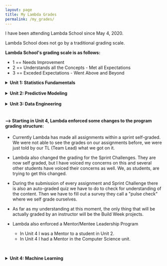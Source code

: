 ```yaml
---
layout: page
title: My Lambda Grades
permalink: /my_grades/
---
```


I have been attending Lambda School since May 4, 2020.

Lambda School does not go by a traditional grading scale. 

**Lambda School's grading scale is as follows:**
- 1 == Needs Improvement
- 2 == Understands all the Concepts - Met all Expectations
- 3 == Exceded Expectations - Went Above and Beyond



<details>
  <summary><b>Unit 1: Statistics Fundamentals</b></summary><br>
    <ul>
      <li><strong>Sprint 1: Data Wrangling and Storytelling == 3</strong><br>
      May 17, 2020 - Feedback from my Team Lead: "<em>You hammered home the crosstabs! Good job and I love your use of comments. Some of the code could have been merged into the cell of another, but overall, you crushed it!</em>"</li><br>
      <li><strong>Sprint 2: Statistical Test and Experiments == 3</strong><br>
      Jun 1, 2020 - Feedback from my Team Lead: "<em>Good job! Code was clean, good and solid. Good job reaching for those stretch goals!</em>"</li><br>
      <li><strong>Sprint 3: Linear Algebra == 3</strong><br>
      Jun 15, 2020 - Feedback from my Team Lead: "<em>Exceeded expectations - Great work! Stretch goals completed and very solid understanding of concepts.</em>"</li><br>
      <li><strong>Build Week Project == 2</strong><br>
      Jun 25, 2020 - Feedback from my Team Lead: "<em>Per Austin - no 3's will be given for this. That said, you met expectations defined in the project in the given time. Your research question was appropriate and the blog matches in a way that is easy to follow. Your visuals are very well done and clearly come from your dataset. Your notebook runs top to bottom without any trouble. All 170+ cells, WOW! And on top of all that, your presentation was fantastic! Great Job!</em>"</li>
    </ul>
</details><br>



<details>
  <summary><strong>Unit 2: Predictive Modeling</strong></summary><br>
    <ul>
      <li><strong>Sprint 1: Linear Models == 3</strong><br>
      Jul 20, 2020 - Feedback from my Team Lead: "<em>I feel like I’m grading Buzz Light Year, because you to infinity and beyond! Great job, Joanne! You’ve met all the requirements and then exceeded some. The scores you got were great, and you definitely earned a 3!</em>"</li><br>
      <li><strong>Sprint 2: Kaggle Challenge == 2</strong><br>
      Aug 2, 2020 - Feedback from my Team Lead: "<em>I must admit, the first thing I notice is that huge list of imports. :-) You did a very good job and showed mastery in every area. Didn’t quite meet the stretch goals, but I’m sure with more time, It would have been a piece of cake. Great job tackling both the Decision Tree & Random Forest! Your test have above average scores. Excellent work, Joanne!</em>"</li><br>
      <li><strong>Sprint 3: Applied Modeling == 2</strong><br>
      Aug 17, 2020 - Feedback from my Team Lead: "<em>Great job, Joanne! It looks like you put a lot of work into it considering how you were feeling the past several days. Your score exceeds the minimum 60%. And you were visualizations to look great. Fantastic work!</em>"</li><br>
      <li><strong>Build Week Project == 2</strong><br>
      Aug 31, 2020 - Feedback from my Team Lead: "<em>Joanne demonstrated mastery in each of the six objectives of her build. Her work was outstanding and her blog was fantastic, backed by the work she did with her model predictions. Great work, Joanne.</em>"</li>
    </ul>
</details><br>



<details>
  <summary><b>Unit 3: Data Engineering</b></summary><br>
    <ul>
      <li><strong>Sprint 1: Software Engineering and Reproducible Research == 2</strong><br>
        Sept 14, 2020 - Feedback from my Team Lead: "<em>A bit of a rough Sprint Challenge. You passed, but I'd highly recommend studying up on this. Lot's of hard work, more ahead. :-)</em>"<br>
        <li><strong>Note:</strong><br>This was a difficult Sprint Challenge for me because I was working a lot of hours at my current job and pulling in overtime every chance I was able to. Therefore, I was not able to devote as much time as I needed to study on my own and when I was doing my school work I was extremely exhausted. However, I overcame that challenge in my life, at the time, and was able to pass regardless.</li>
      </li><br>
      <li><strong>Sprint 2: SQL and Databases == 3</strong><br>
        Sept 28, 2020 - Feedback from my Team Lead: "<em>You took this sprint challenge like a champ! Well done.</em>"</li><br>
      <li><strong>Sprint 3: Productization and Cloud == 2</strong><br>
        Oct 13, 2020 - Feedback from my Team Lead: "<em>Hey, I apologize for the late feedback. Things look good here. I'm glad you were able to figure that out. :-)</em>"</li><br>
      <li><strong>Build Week Project == 3</strong><br>
        Oct 25, 2020 - Feedback from my Team Lead: "<em>Very goood work!</em>"</li>
    </ul>
</details><br>



#### --> Starting in Unit 4, Lambda enforced some changes to the program grading structure:
  - Currently Lambda has made all assignments within a sprint self-graded. We were not able to see the grades on our assignments before, we were just told by our TL (Team Lead) what we got on it.
  - Lambda also changed the grading for the Sprint Challenges. They are now self graded, but I have voiced my concerns on this and several other students have voiced their concerns as well. We, as students, are trying to get this changed.
  - During the submission of every assignment and Sprint Challenge there is also an auto-graded quiz we have to do to check for understanding of the content. Then we have to fill out a survey they call a "pulse check" where we self grade ourselves.
  - As far as my understanding at this moment, the only thing that will be actually graded by an instructor will be the Build Week projects.
  
  - Lambda also enforced a Mentor/Mentee Leadership Program
    - In Unit 4 I was a Mentor to a student in Unit 2.
    - In Unit 4 I had a Mentor in the Computer Science unit.



<br><details>
  <summary><b>Unit 4: Machine Learning</b></summary><br>
    <ul>
      <li><strong>Sprint 1: Natural Language Processing == No graded yet</strong><br>
      November 8, 2020 - No feedback yet</li><br>
<!--       <li><strong>Sprint 2: Nueral Network Foundations == </strong><br>
      </li><br>
      <li><strong>Sprint 3: Major Neural Network Architectures == </strong><br>
      </li><br>
      <li><strong>Build Week Project == </strong><br>
      </li><br> -->
    </ul>
</details>
